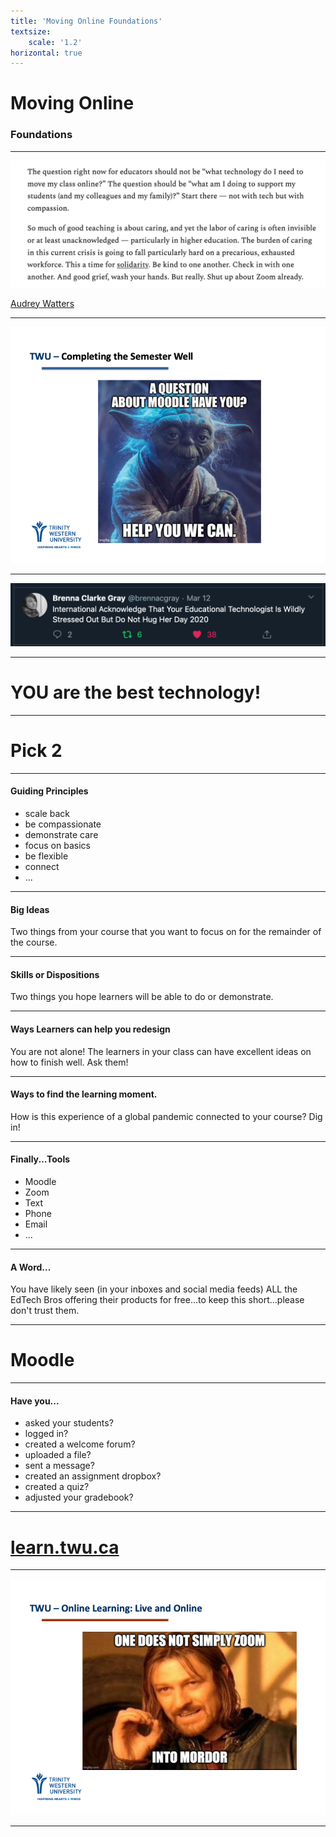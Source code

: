 ```yaml
---
title: 'Moving Online Foundations'
textsize:
    scale: '1.2'
horizontal: true
---
```


# Moving Online

### Foundations

---

![](watters.png)

[Audrey Watters](https://hewn.substack.com/p/hewn-no-345)


---

![](Slide02.png)

---

![](tweet-1.png)


---
# YOU are the best technology!

---

# Pick 2

---

#### Guiding Principles  
- scale back
- be compassionate  
- demonstrate care  
- focus on basics  
- be flexible  
- connect  
- ...  


---

#### Big Ideas  
Two things from your course that you want to focus on for the remainder of the course.


---

#### Skills or Dispositions  
Two things you hope learners will be able to do or demonstrate.

---

#### Ways Learners can help you redesign  
You are not alone! The learners in your class can have excellent ideas on how to finish well. Ask them!

---

#### Ways to find the learning moment.  
How is this experience of a global pandemic connected to your course? Dig in!

---

#### Finally...Tools
- Moodle  
- Zoom  
- Text  
- Phone  
- Email  
- ...

---
#### A Word...
You have likely seen (in your inboxes and social media feeds) ALL the EdTech Bros offering their products for free...to keep this short...please don't trust them.

---

# Moodle

---

#### Have you...
- asked your students?  
- logged in?  
- created a welcome forum?
- uploaded a file?  
- sent a message?   
- created an assignment dropbox?  
- created a quiz?  
- adjusted your gradebook?  

---

# [learn.twu.ca](https://learn.twu.ca)

---

![](Slide05.png)

---
